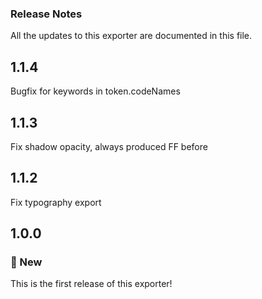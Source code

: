 ### Release Notes
All the updates to this exporter are documented in this file.

## 1.1.4
Bugfix for keywords in token.codeNames

## 1.1.3
Fix shadow opacity, always produced FF before

## 1.1.2
Fix typography export

## 1.0.0

### 🚀 New

This is the first release of this exporter!